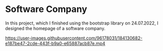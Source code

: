 # Software Company

In this project, which I finished using the bootstrap library on 24.07.2022, I designed the homepage of a software company.

https://user-images.githubusercontent.com/96178031/184130682-e187be47-2cde-443f-b9a0-e65887acb87e.mp4

